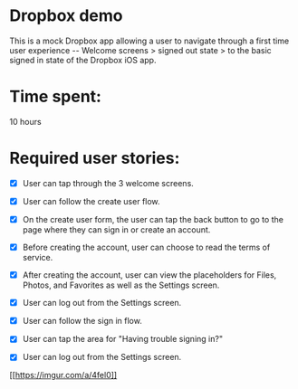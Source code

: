 # Dropbox demo

This is a mock Dropbox app allowing a user to navigate through a first time user experience -- Welcome screens > signed out state > to the basic signed in state of the Dropbox iOS app.

# Time spent: 
10 hours 


# Required user stories:

- [x] User can tap through the 3 welcome screens.

- [x] User can follow the create user flow.

- [x] On the create user form, the user can tap the back button to go to the page where they can sign in or create an account.

- [x] Before creating the account, user can choose to read the terms of service.

- [x] After creating the account, user can view the placeholders for Files, Photos, and Favorites as well as the Settings screen.

- [x] User can log out from the Settings screen.

- [x] User can follow the sign in flow.

- [x] User can tap the area for "Having trouble signing in?"

- [x] User can log out from the Settings screen.

[[https://imgur.com/a/4fel0]]
